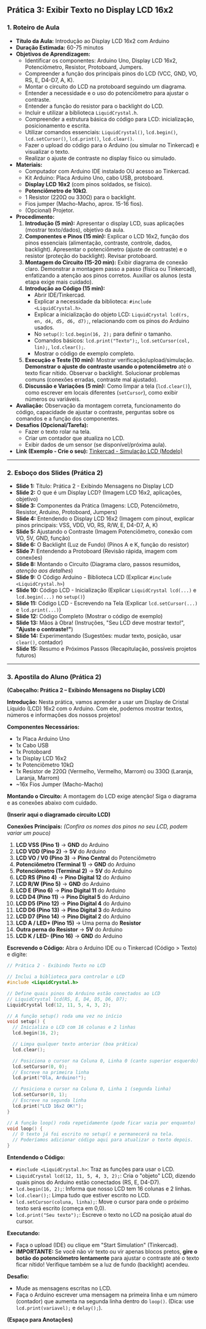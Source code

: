 ## Prática 3: Exibir Texto no Display LCD 16x2

### 1. Roteiro de Aula 

*   **Título da Aula:** Introdução ao Display LCD 16x2 com Arduino
*   **Duração Estimada:** 60-75 minutos
*   **Objetivos de Aprendizagem:**
    *   Identificar os componentes: Arduino Uno, Display LCD 16x2, Potenciômetro, Resistor, Protoboard, Jumpers.
    *   Compreender a função dos principais pinos do LCD (VCC, GND, VO, RS, E, D4-D7, A, K).
    *   Montar o circuito do LCD na protoboard seguindo um diagrama.
    *   Entender a necessidade e o uso do potenciômetro para ajustar o contraste.
    *   Entender a função do resistor para o backlight do LCD.
    *   Incluir e utilizar a biblioteca `LiquidCrystal.h`.
    *   Compreender a estrutura básica do código para LCD: inicialização, posicionamento e escrita.
    *   Utilizar comandos essenciais: `LiquidCrystal()`, `lcd.begin()`, `lcd.setCursor()`, `lcd.print()`, `lcd.clear()`.
    *   Fazer o upload do código para o Arduino (ou simular no Tinkercad) e visualizar o texto.
    *   Realizar o ajuste de contraste no display físico ou simulado.
*   **Materiais:**
    *   Computador com Arduino IDE instalado OU acesso ao Tinkercad.
    *   Kit Arduino: Placa Arduino Uno, cabo USB, protoboard.
    *   **Display LCD 16x2** (com pinos soldados, se físico).
    *   **Potenciômetro de 10kΩ**.
    *   1 Resistor (220Ω ou 330Ω) para o backlight.
    *   Fios jumper (Macho-Macho, aprox. 15-16 fios).
    *   (Opcional) Projetor.
*   **Procedimento:**
    1.  **Introdução (5 min):** Apresentar o display LCD, suas aplicações (mostrar texto/dados), objetivo da aula.
    2.  **Componentes e Pinos (15 min):** Explicar o LCD 16x2, função dos pinos essenciais (alimentação, contraste, controle, dados, backlight). Apresentar o potenciômetro (ajuste de contraste) e o resistor (proteção do backlight). Revisar protoboard.
    3.  **Montagem do Circuito (15-20 min):** Exibir diagrama de conexão claro. Demonstrar a montagem passo a passo (física ou Tinkercad), enfatizando a atenção aos pinos corretos. Auxiliar os alunos (esta etapa exige mais cuidado).
    4.  **Introdução ao Código (15 min):**
        *   Abrir IDE/Tinkercad.
        *   Explicar a necessidade da biblioteca: `#include <LiquidCrystal.h>`.
        *   Explicar a inicialização do objeto LCD: `LiquidCrystal lcd(rs, en, d4, d5, d6, d7);`, relacionando com os pinos do Arduino usados.
        *   No `setup()`: `lcd.begin(16, 2);` para definir o tamanho.
        *   Comandos básicos: `lcd.print("Texto");`, `lcd.setCursor(col, lin);`, `lcd.clear();`.
        *   Mostrar o código de exemplo completo.
    5.  **Execução e Teste (10 min):** Mostrar verificação/upload/simulação. **Demonstrar o ajuste do contraste usando o potenciômetro** até o texto ficar nítido. Observar o backlight. Solucionar problemas comuns (conexões erradas, contraste mal ajustado).
    6.  **Discussão e Variações (5 min):** Como limpar a tela (`lcd.clear()`), como escrever em locais diferentes (`setCursor`), como exibir números ou variáveis.
*   **Avaliação:** Observação da montagem correta, funcionamento do código, capacidade de ajustar o contraste, perguntas sobre os comandos e a função dos componentes.
*   **Desafios (Opcional/Tarefa):**
    *   Fazer o texto rolar na tela.
    *   Criar um contador que atualiza no LCD.
    *   Exibir dados de um sensor (se disponível/próxima aula).
*   **Link (Exemplo - Crie o seu):** [Tinkercad - Simulação LCD (Modelo)](https://www.tinkercad.com/things/axQyQwNe3Oo-pratica-3-exibindo-texto-no-display-lcd-?sharecode=x3RH2m_dnhd13T1wHZqqmJo9ugdjAWkzOF6MY5zwe5Y) 

---

### 2. Esboço dos Slides (Prática 2)

*   **Slide 1:** Título: Prática 2 - Exibindo Mensagens no Display LCD
*   **Slide 2:** O que é um Display LCD? (Imagem LCD 16x2, aplicações, objetivo)
*   **Slide 3:** Componentes da Prática (Imagens: LCD, Potenciômetro, Resistor, Arduino, Protoboard, Jumpers)
*   **Slide 4:** Entendendo o Display LCD 16x2 (Imagem com pinout, explicar pinos principais: VSS, VDD, VO, RS, R/W, E, D4-D7, A, K)
*   **Slide 5:** Ajustando o Contraste (Imagem Potenciômetro, conexão com VO, 5V, GND, função)
*   **Slide 6:** O Backlight (Luz de Fundo) (Pinos A e K, função do resistor)
*   **Slide 7:** Entendendo a Protoboard (Revisão rápida, imagem com conexões)
*   **Slide 8:** Montando o Circuito (Diagrama claro, passos resumidos, *atenção aos detalhes*)
*   **Slide 9:** O Código Arduino - Biblioteca LCD (Explicar `#include <LiquidCrystal.h>`)
*   **Slide 10:** Código LCD - Inicialização (Explicar `LiquidCrystal lcd(...)` e `lcd.begin(...)` no `setup()`)
*   **Slide 11:** Código LCD - Escrevendo na Tela (Explicar `lcd.setCursor(...)` e `lcd.print(...)`)
*   **Slide 12:** Código Completo (Mostrar o código de exemplo)
*   **Slide 13:** Mãos à Obra! (Instruções, "Seu LCD deve mostrar texto!", **"Ajuste o contraste!"**)
*   **Slide 14:** Experimentando (Sugestões: mudar texto, posição, usar `clear()`, contador)
*   **Slide 15:** Resumo e Próximos Passos (Recapitulação, possíveis projetos futuros)

---

### 3. Apostila do Aluno (Prática 2)

**(Cabeçalho: Prática 2 – Exibindo Mensagens no Display LCD)**

**Introdução:**
Nesta prática, vamos aprender a usar um Display de Cristal Líquido (LCD) 16x2 com o Arduino. Com ele, podemos mostrar textos, números e informações dos nossos projetos!

**Componentes Necessários:**
*   1x Placa Arduino Uno
*   1x Cabo USB
*   1x Protoboard
*   1x Display LCD 16x2
*   1x Potenciômetro 10kΩ
*   1x Resistor de 220Ω (Vermelho, Vermelho, Marrom) ou 330Ω (Laranja, Laranja, Marrom)
*   ~16x Fios Jumper (Macho-Macho)

**Montando o Circuito:**
A montagem do LCD exige atenção! Siga o diagrama e as conexões abaixo com cuidado.

**(Inserir aqui o diagramado circuito LCD)**

**Conexões Principais:**
*(Confira os nomes dos pinos no seu LCD, podem variar um pouco)*
1.  **LCD VSS (Pino 1)** -> **GND** do Arduino
2.  **LCD VDD (Pino 2)** -> **5V** do Arduino
3.  **LCD VO / V0 (Pino 3)** -> **Pino Central** do Potenciômetro
4.  **Potenciômetro (Terminal 1)** -> **GND** do Arduino
5.  **Potenciômetro (Terminal 2)** -> **5V** do Arduino
6.  **LCD RS (Pino 4)** -> **Pino Digital 12** do Arduino
7.  **LCD R/W (Pino 5)** -> **GND** do Arduino
8.  **LCD E (Pino 6)** -> **Pino Digital 11** do Arduino
9.  **LCD D4 (Pino 11)** -> **Pino Digital 5** do Arduino
10. **LCD D5 (Pino 12)** -> **Pino Digital 4** do Arduino
11. **LCD D6 (Pino 13)** -> **Pino Digital 3** do Arduino
12. **LCD D7 (Pino 14)** -> **Pino Digital 2** do Arduino
13. **LCD A / LED+ (Pino 15)** -> Uma perna do **Resistor**
14. **Outra perna do Resistor** -> **5V** do Arduino
15. **LCD K / LED- (Pino 16)** -> **GND** do Arduino

**Escrevendo o Código:**
Abra o Arduino IDE ou o Tinkercad (Código > Texto) e digite:

```c++
// Prática 2 - Exibindo Texto no LCD

// Inclui a biblioteca para controlar o LCD
#include <LiquidCrystal.h>

// Define quais pinos do Arduino estão conectados ao LCD
// LiquidCrystal lcd(RS, E, D4, D5, D6, D7);
LiquidCrystal lcd(12, 11, 5, 4, 3, 2);

// A função setup() roda uma vez no início
void setup() {
  // Inicializa o LCD com 16 colunas e 2 linhas
  lcd.begin(16, 2);

  // Limpa qualquer texto anterior (boa prática)
  lcd.clear();

  // Posiciona o cursor na Coluna 0, Linha 0 (canto superior esquerdo)
  lcd.setCursor(0, 0);
  // Escreve na primeira linha
  lcd.print("Ola, Arduino!");

  // Posiciona o cursor na Coluna 0, Linha 1 (segunda linha)
  lcd.setCursor(0, 1);
  // Escreve na segunda linha
  lcd.print("LCD 16x2 OK!");
}

// A função loop() roda repetidamente (pode ficar vazia por enquanto)
void loop() {
  // O texto já foi escrito no setup() e permanecerá na tela.
  // Poderíamos adicionar código aqui para atualizar o texto depois.
}
```

**Entendendo o Código:**
*   `#include <LiquidCrystal.h>`: Traz as funções para usar o LCD.
*   `LiquidCrystal lcd(12, 11, 5, 4, 3, 2);`: Cria o "objeto" LCD, dizendo quais pinos do Arduino estão conectados (RS, E, D4-D7).
*   `lcd.begin(16, 2);`: Informa que nosso LCD tem 16 colunas e 2 linhas.
*   `lcd.clear();`: Limpa tudo que estiver escrito no LCD.
*   `lcd.setCursor(coluna, linha);`: Move o cursor para onde o próximo texto será escrito (começa em 0,0).
*   `lcd.print("Seu texto");`: Escreve o texto no LCD na posição atual do cursor.

**Executando:**
*   Faça o upload (IDE) ou clique em "Start Simulation" (Tinkercad).
*   **IMPORTANTE:** Se você não vir texto ou vir apenas blocos pretos, **gire o botão do potenciômetro lentamente** para ajustar o contraste até o texto ficar nítido! Verifique também se a luz de fundo (backlight) acendeu.

**Desafio:**
*   Mude as mensagens escritas no LCD.
*   Faça o Arduino escrever uma mensagem na primeira linha e um número (contador) que aumenta na segunda linha dentro do `loop()`. (Dica: use `lcd.print(variavel);` e `delay();`).

**(Espaço para Anotações)**
